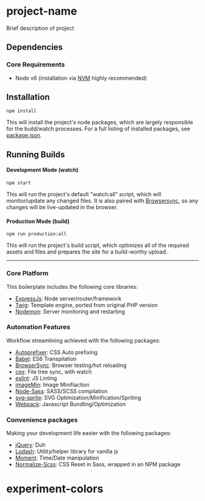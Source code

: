 # project-name
Brief description of project

## Dependencies

### Core Requirements
- Node v6 (installation via [NVM](https://github.com/creationix/nvm) highly recommended)

## Installation
```
npm install
```
This will install the project's node packages, which are largely responsible for the build/watch processes. For a full listing of installed packages, see  [package.json](https://github.com/hardcandyshell/hcs-boilerplate/blob/master/package.json).

## Running Builds
#### Development Mode (watch)
```
npm start
```
This will run the project's default "watch:all" script, which will monitor/update any changed files. It is also paired with [Browsersync](https://github.com/Browsersync/browser-sync), so any changes will be live-updated in the browser.

#### Production Mode (build)
```
npm run production:all
```
This will run the project's build script, which optimizes all of the required assets and files and prepares the site for a build-worthy upload.

---

### Core Platform
This boilerplate includes the following core libraries:
- [ExpressJs](https://github.com/expressjs/express): Node server/router/framework
- [Twig](https://github.com/twigjs/twig.js): Template engine, ported from original PHP version
- [Nodemon](https://github.com/remy/nodemon): Server monitoring and restarting

### Automation Features
Workflow streamlining achieved with the following packages:
- [Autoprefixer](https://github.com/postcss/autoprefixer): CSS Auto prefixing
- [Babel](https://github.com/babel/babel): ES6 Transpilation
- [BrowserSync](https://github.com/BrowserSync/browser-sync): Browser testing/hot reloading
- [cpx](https://github.com/mysticatea/cpx): File tree sync, with watch
- [eslint](https://github.com/eslint/eslint): JS Linting
- [imageMin](https://github.com/imagemin/imagemin): Image Minifiaction
- [Node-Sass](https://github.com/sass/node-sass): SASS/SCSS compilation
- [svg-sprite](https://github.com/jkphl/svg-sprite): SVG Optimization/Minification/Spriting
- [Webpack](https://github.com/webpack/webpack): Javascript Bundling/Optimization

### Convenience packages
Making your development life easier with the following packages:
- [jQuery](https://github.com/jquery/jquery): Duh
- [Lodash](https://github.com/lodash/lodash): Utility/helper library for vanilla js
- [Moment](https://github.com/moment/moment): Time/Date manipulation
- [Normalize-Scss](https://github.com/JohnAlbin/normalize-scss): CSS Reset in Sass, wrapped in an NPM package
# experiment-colors
